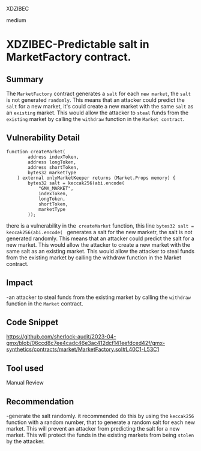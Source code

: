 XDZIBEC

medium

# XDZIBEC-Predictable salt in MarketFactory contract.

## Summary

The `MarketFactory` contract generates a `salt` for each `new market`, the `salt` is not generated `randomly`. This means that an attacker could predict the `salt` for a new market, it's could create a new market with the same `salt` as an `existing` market. This would allow the attacker to `steal` funds from the `existing` market by calling the `withdraw` function in the `Market contract`.

## Vulnerability Detail

```solidity
function createMarket(
        address indexToken,
        address longToken,
        address shortToken,
        bytes32 marketType
    ) external onlyMarketKeeper returns (Market.Props memory) {
        bytes32 salt = keccak256(abi.encode(
            "GMX_MARKET",
            indexToken,
            longToken,
            shortToken,
            marketType
        ));
```
there is a vulnerability in the` createMarket` function, this line `bytes32 salt = keccak256(abi.encode( ` generates a salt for the new marketr, the salt is not generated randomly. This means that an attacker could predict the salt for a new market. This would allow the attacker to create a new market with the same salt as an existing market. This would allow the attacker to steal funds from the existing market by calling the withdraw function in the Market contract.

## Impact

-an attacker to steal funds from the existing market by calling the `withdraw` function in the `Market` contract.

## Code Snippet

https://github.com/sherlock-audit/2023-04-gmx/blob/06ccd8c7ee4cadc46e3ac412dcf141eefdced42f/gmx-synthetics/contracts/market/MarketFactory.sol#L40C1-L53C1

## Tool used

Manual Review

## Recommendation

-generate the salt randomly. it recommended do this by using the `keccak256` function with a random number, that to generate a random salt for each new market. This will prevent an attacker from predicting the salt for a new market. This will protect the funds in the existing markets from being `stolen` by the attacker.
